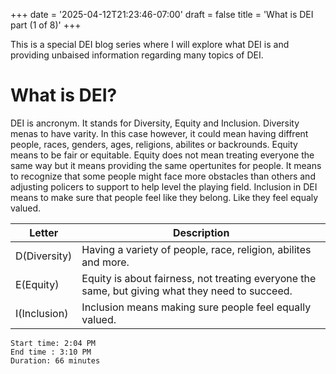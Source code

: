 +++
date = '2025-04-12T21:23:46-07:00'
draft = false
title = 'What is DEI part (1 of 8)'
+++

This is a special DEI blog series where I will explore what DEI is and providing unbaised information regarding many topics of DEI.

# What is DEI?

DEI is ancronym. It stands for Diversity, Equity and Inclusion. Diversity menas to have varity. In this case however, it could mean having diffrent people, races, genders, ages, religions, abilites or backrounds. Equity means to be fair or equitable. Equity does not mean treating everyone the same way but it means providing the same opertunites for people. It means to recognize that some people might face more obstacles than others and adjusting policers to support to help level the playing field. Inclusion in DEI means to make sure that people feel like they belong. Like they feel equaly valued. 


| Letter | Description |
| --- | ----------- |
| D(Diversity) | Having a variety of people, race, religion, abilites and more. |
| E(Equity)    | Equity is about fairness, not treating everyone the same, but giving what they need to succeed.   |
| I(Inclusion) | Inclusion means making sure people feel equally valued.  |


```
Start time: 2:04 PM
End time : 3:10 PM
Duration: 66 minutes
```